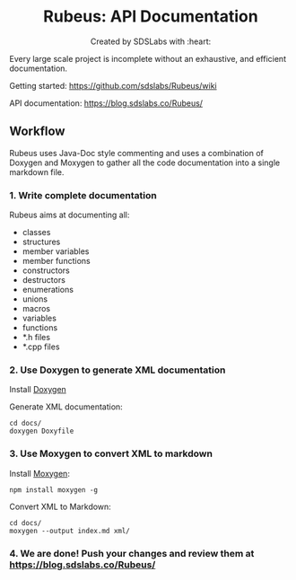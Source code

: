 <p>
<h1 align=center><strong>Rubeus: API Documentation</strong></h1>
<p/>

<p align=center>
Created by SDSLabs with :heart:
</p>

Every large scale project is incomplete without an exhaustive, and efficient documentation.

Getting started: https://github.com/sdslabs/Rubeus/wiki

API documentation: https://blog.sdslabs.co/Rubeus/

## Workflow
Rubeus uses Java-Doc style commenting and uses a combination of Doxygen and Moxygen to gather
all the code documentation into a single markdown file.

### 1. Write complete documentation
Rubeus aims at documenting all:
* classes
* structures
* member variables
* member functions
* constructors
* destructors
* enumerations
* unions
* macros
* variables
* functions
* *.h files
* *.cpp files

### 2. Use Doxygen to generate XML documentation
Install [Doxygen](https://www.stack.nl/~dimitri/doxygen/manual/install.html)

Generate XML documentation:

```shell
cd docs/
doxygen Doxyfile
```

### 3. Use Moxygen to convert XML to markdown
Install [Moxygen](https://sourcey.com/generating-beautiful-markdown-documentation-with-moxygen/):
```shell
npm install moxygen -g
```

Convert XML to Markdown:

```shell
cd docs/
moxygen --output index.md xml/
```

### 4. We are done! Push your changes and review them at https://blog.sdslabs.co/Rubeus/
